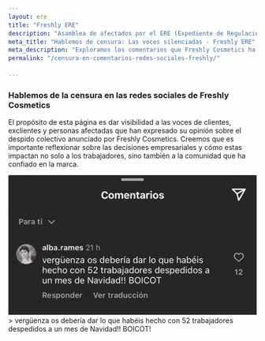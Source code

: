 ```yaml
---
layout: ere
title: "Freshly ERE"
description: "Asamblea de afectados por el ERE (Expediente de Regulación de Empleo)"
meta_title: "Hablemos de censura: Las voces silenciadas - Freshly ERE"
meta_description: "Exploramos los comentarios que Freshly Cosmetics ha eliminado en sus redes sociales tras el anuncio de un ERE que afecta al 35% de su plantilla de oficina."
permalink: "/censura-en-comentarios-redes-sociales-freshly/"

---
```


### Hablemos de la censura en las redes sociales de Freshly Cosmetics

El propósito de esta página es dar visibilidad a las voces de clientes, exclientes y personas afectadas que han expresado su opinión sobre el despido colectivo anunciado por Freshly Cosmetics. Creemos que es importante reflexionar sobre las decisiones empresariales y cómo estas impactan no solo a los trabajadores, sino también a la comunidad que ha confiado en la marca.

<img src="assets/img/comments/alba-rames.png" alt="">
> vergüenza os debería dar lo que habéis hecho con 52 trabajadores despedidos a un mes de Navidad!! BOICOT!

<img src="assets/img/comments/ali_roro" alt="">
